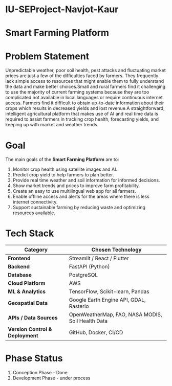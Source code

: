 # IU-SEProject-Navjot-Kaur
# Smart Farming Platform
# Problem Statement 

Unpredictable weather, poor soil health, pest attacks and fluctuating market prices are just a few of the difficulties faced by farmers. They frequently lack simple access to resources that might enable them to fully understand the data and make better choices.Small and rural farmers find it challenging to use the majority of current farming systems because they are too complicated not available in local languages or require continuous internet access. Farmers find it difficult to obtain up-to-date information about their crops which results in decreased yields and lost revenue.A straightforward, intelligent agricultural platform that makes use of AI and real time data is required to assist farmers in tracking crop health, forecasting yields, and keeping up with market and weather trends. 

# Goal 

The main goals of the **Smart Farming Platform** are to:

1. Monitor crop health using satellite images and AI.
2. Predict crop yield to help farmers to plan better.
3. Provide real time weather and soil information for informed decisions.
4. Show market trends and prices to improve farm profitability.
5. Create an easy to use multilingual web app for all farmers.
6. Enable offline access and alerts for the areas where there is less internet connectivity.
7. Support sustainable farming by reducing waste and optimizing resources available.

# Tech Stack 
| **Category** | **Chosen Technology** |
|---------------|-----------------------|
| **Frontend** | Streamlit / React / Flutter |
| **Backend** | FastAPI (Python) |
| **Database** | PostgreSQL |
| **Cloud Platform** | AWS  |
| **ML & Analytics** | TensorFlow, Scikit-learn, Pandas |
| **Geospatial Data** | Google Earth Engine API, GDAL, Rasterio |
| **APIs / Data Sources** | OpenWeatherMap, FAO, NASA MODIS, Soil Health Data |
| **Version Control & Deployment** | GitHub, Docker, CI/CD |

# Phase Status

1. Conception Phase - Done
2. Development Phase - under process
